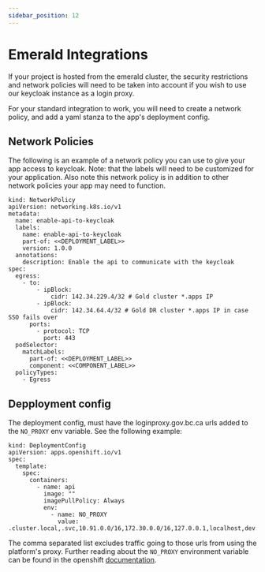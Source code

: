 ```yaml
---
sidebar_position: 12
---
```


# Emerald Integrations

If your project is hosted from the emerald cluster, the security restrictions and network policies will need to be taken into account if you wish to use our keycloak instance as a login proxy.

For your standard integration to work, you will need to create a network policy, and add a yaml stanza to the app's deployment config.

## Network Policies

The following is an example of a network policy you can use to give your app access to keycloak.  Note: that the labels will need to be customized for your application.  Also note this network policy is in addition to other network policies your app may need to function.

```
kind: NetworkPolicy
apiVersion: networking.k8s.io/v1
metadata:
  name: enable-api-to-keycloak
  labels:
    name: enable-api-to-keycloak
    part-of: <<DEPLOYMENT_LABEL>>
    version: 1.0.0
  annotations:
    description: Enable the api to communicate with the keycloak
spec:
  egress:
    - to:
        - ipBlock:
            cidr: 142.34.229.4/32 # Gold cluster *.apps IP
        - ipBlock:
            cidr: 142.34.64.4/32 # Gold DR cluster *.apps IP in case SSO fails over
      ports:
        - protocol: TCP
          port: 443
  podSelector:
    matchLabels:
      part-of: <<DEPLOYMENT_LABEL>>
      component: <<COMPONENT_LABEL>>
  policyTypes:
    - Egress
```

## Depployment config

The deployment config, must have the loginproxy.gov.bc.ca urls added to the `NO_PROXY` env variable.  See the following example:

```
kind: DeploymentConfig
apiVersion: apps.openshift.io/v1
spec:
  template:
    spec:
      containers:
        - name: api
          image: ""
          imagePullPolicy: Always
          env:
            - name: NO_PROXY
              value: .cluster.local,.svc,10.91.0.0/16,172.30.0.0/16,127.0.0.1,localhost,dev.loginproxy.gov.bc.ca,test.loginproxy.gov.bc.ca,loginproxy.gov.bc.ca
```

The comma separated list excludes traffic going to those urls from using the platform's proxy.  Further reading about the `NO_PROXY` environment variable can be found in the openshift [documentation](https://docs.openshift.com/container-platform/3.11/install_config/http_proxies.html).